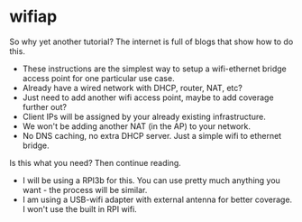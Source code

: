 # wifiap

So why yet another tutorial? The internet is full of blogs that show how to do this.


* These instructions are the simplest way to setup a wifi-ethernet bridge access point for one particular use case.
* Already have a wired network with DHCP, router, NAT, etc?
* Just need to add another wifi access point, maybe to add coverage further out?
* Client IPs will be assigned by your already existing infrastructure.
* We won't be adding another NAT (in the AP) to your network.
* No DNS caching, no extra DHCP server. Just a simple wifi to ethernet bridge.

Is this what you need? Then continue reading.

* I will be using a RPI3b for this. You can use pretty much anything you want - the process will be similar.
* I am using a USB-wifi adapter with external antenna for better coverage. I won't use the built in RPI wifi.




